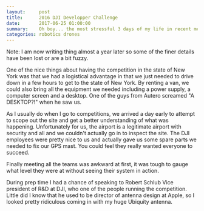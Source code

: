 ```yaml
---
layout:     post
title:      2016 DJI Developper Challenge
date:       2017-06-25 01:00:00
summary:    Oh boy... the most stressful 3 days of my life in recent memory
categories: robotics drones
---
```

Note: I am now writing thing almost a year later so some of the finer details
have been lost or are a bit fuzzy.

One of the nice things about having the competition in the state of New York
was that we had a logistical advantage in that we just needed to drive down in a few
hours to get to the state of New York. By renting a van, we could also bring all
the equipment we needed including a power supply, a computer screen and a desktop.
One of the guys from Autero screamed "A DESKTOP?!" when he saw us.

As I usually do when I go to competitions, we arrived a day early to attempt to
scope out the site and get a better understanding of what was happening.
Unfortunately for us, the airport is a legitimate airport with security and all
and we couldn't actually go in to inspect the site. The DJI employees were pretty
nice to us and actually gave us some spare parts we needed to fix our GPS mast.
You could feel they really wanted everyone to succeed.

Finally meeting all the teams was awkward at first, it was tough to gauge what
level they were at without seeing their system in action.

During prep time I had a chance of speaking to Robert Schlub Vice president of R&D
at DJI, who one of the people running the competition. Little did I know that he
used to be director of antenna design at Apple, so I looked pretty ridiculous
coming in with my huge Ubiquity antenna.
